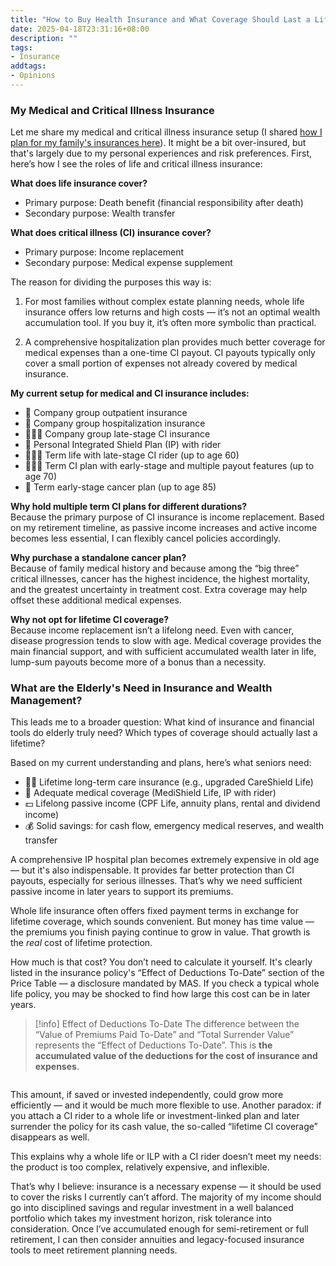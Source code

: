 ```yaml
---
title: "How to Buy Health Insurance and What Coverage Should Last a Lifetime"
date: 2025-04-18T23:31:16+08:00
description: ""
tags:
- Insurance
addtags:
- Opinions
---
```


### My Medical and Critical Illness Insurance

Let me share my medical and critical illness insurance setup (I shared [how I plan for my family's insurances here](/posts/family-insurance-planning/)). It might be a bit over-insured, but that's largely due to my personal experiences and risk preferences. First, here’s how I see the roles of life and critical illness insurance:

**What does life insurance cover?**  
- Primary purpose: Death benefit (financial responsibility after death)  
- Secondary purpose: Wealth transfer 

**What does critical illness (CI) insurance cover?**  
- Primary purpose: Income replacement  
- Secondary purpose: Medical expense supplement  

The reason for dividing the purposes this way is:

1. For most families without complex estate planning needs, whole life insurance offers low returns and high costs — it’s not an optimal wealth accumulation tool. If you buy it, it’s often more symbolic than practical.

2. A comprehensive hospitalization plan provides much better coverage for medical expenses than a one-time CI payout. CI payouts typically only cover a small portion of expenses not already covered by medical insurance.

**My current setup for medical and CI insurance includes:**

- 🏥 Company group outpatient insurance  
- 🏥 Company group hospitalization insurance  
- 👩🏻‍💻 Company group late-stage CI insurance  
- 🏥 Personal Integrated Shield Plan (IP) with rider  
- 👩🏻‍💻 Term life with late-stage CI rider (up to age 60)  
- 👩🏻‍💻 Term CI plan with early-stage and multiple payout features (up to age 70)  
- 🩻 Term early-stage cancer plan (up to age 85)  

**Why hold multiple term CI plans for different durations?**  
Because the primary purpose of CI insurance is income replacement. Based on my retirement timeline, as passive income increases and active income becomes less essential, I can flexibly cancel policies accordingly.

**Why purchase a standalone cancer plan?**  
Because of family medical history and because among the “big three” critical illnesses, cancer has the highest incidence, the highest mortality, and the greatest uncertainty in treatment cost. Extra coverage may help offset these additional medical expenses.

**Why not opt for lifetime CI coverage?**  
Because income replacement isn’t a lifelong need. Even with cancer, disease progression tends to slow with age. Medical coverage provides the main financial support, and with sufficient accumulated wealth later in life, lump-sum payouts become more of a bonus than a necessity.

### What are the Elderly's Need in Insurance and Wealth Management?

This leads me to a broader question: What kind of insurance and financial tools do elderly truly need? Which types of coverage should actually last a lifetime?

Based on my current understanding and plans, here’s what seniors need:

- 🧑‍⚕️ Lifetime long-term care insurance (e.g., upgraded CareShield Life)  
- 🏥 Adequate medical coverage (MediShield Life, IP with rider)  
- 💵 Lifelong passive income (CPF Life, annuity plans, rental and dividend income)  
- 💰 Solid savings: for cash flow, emergency medical reserves, and wealth transfer 

A comprehensive IP hospital plan becomes extremely expensive in old age — but it's also indispensable. It provides far better protection than CI payouts, especially for serious illnesses. That’s why we need sufficient passive income in later years to support its premiums.

Whole life insurance often offers fixed payment terms in exchange for lifetime coverage, which sounds convenient. But money has time value — the premiums you finish paying continue to grow in value. That growth is the *real* cost of lifetime protection.

How much is that cost? You don’t need to calculate it yourself. It's clearly listed in the insurance policy's “Effect of Deductions To-Date” section of the Price Table — a disclosure mandated by MAS. If you check a typical whole life policy, you may be shocked to find how large this cost can be in later years.

> [!info] Effect of Deductions To-Date
> The difference between the “Value of Premiums Paid To-Date” and “Total Surrender Value” represents the “Effect of Deductions To-Date”. This is **the accumulated value of the deductions for the cost of insurance and expenses**. 

<div>
    <span class="image fit" style="max-width: 800px;"><img src="https://s3.ap-southeast-1.amazonaws.com/littlecheesecake.me/money.sense/health_insurance_lifetime_coverage/wholelife_cost.jpg" alt="" /></span>
</div>


This amount, if saved or invested independently, could grow more efficiently — and it would be much more flexible to use. Another paradox: if you attach a CI rider to a whole life or investment-linked plan and later surrender the policy for its cash value, the so-called “lifetime CI coverage” disappears as well.

This explains why a whole life or ILP with a CI rider doesn’t meet my needs: the product is too complex, relatively expensive, and inflexible.

That’s why I believe: insurance is a necessary expense — it should be used to cover the risks I currently can’t afford. The majority of my income should go into disciplined savings and regular investment in a well balanced portfolio which takes my investment horizon, risk tolerance into consideration. Once I’ve accumulated enough for semi-retirement or full retirement, I can then consider annuities and legacy-focused insurance tools to meet retirement planning needs.
